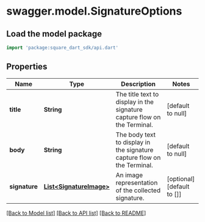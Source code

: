 # swagger.model.SignatureOptions

## Load the model package
```dart
import 'package:square_dart_sdk/api.dart'
```

## Properties
Name | Type | Description | Notes
------------ | ------------- | ------------- | -------------
**title** | **String** | The title text to display in the signature capture flow on the Terminal. | [default to null]
**body** | **String** | The body text to display in the signature capture flow on the Terminal. | [default to null]
**signature** | [**List&lt;SignatureImage&gt;**](SignatureImage.md) | An image representation of the collected signature. | [optional] [default to []]

[[Back to Model list]](../README.md#documentation-for-models) [[Back to API list]](../README.md#documentation-for-api-endpoints) [[Back to README]](../README.md)

